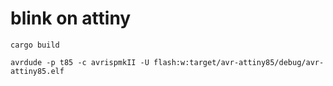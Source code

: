 
# blink on attiny

`cargo build`

`avrdude -p t85 -c avrispmkII -U flash:w:target/avr-attiny85/debug/avr-attiny85.elf`